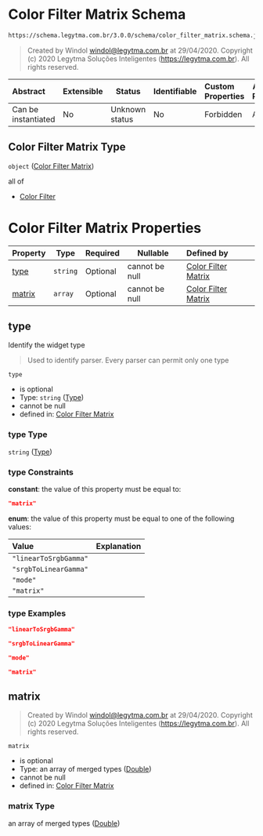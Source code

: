 # Color Filter Matrix Schema

```txt
https://schema.legytma.com.br/3.0.0/schema/color_filter_matrix.schema.json
```




> Created by Windol [windol@legytma.com.br](mailto:windol@legytma.com.br) at 29/04/2020.
> Copyright (c) 2020 Legytma Soluções Inteligentes (<https://legytma.com.br>). All rights reserved.
>

| Abstract            | Extensible | Status         | Identifiable | Custom Properties | Additional Properties | Access Restrictions | Defined In                                                                                          |
| :------------------ | ---------- | -------------- | ------------ | :---------------- | --------------------- | ------------------- | --------------------------------------------------------------------------------------------------- |
| Can be instantiated | No         | Unknown status | No           | Forbidden         | Allowed               | none                | [color_filter_matrix.schema.json](../schema/color_filter_matrix.schema.json) |

## Color Filter Matrix Type

`object` ([Color Filter Matrix](color_filter_matrix.md))

all of

-   [Color Filter](color_filter_linear_to_srgb_gamma-allof-color-filter.md)

# Color Filter Matrix Properties

| Property          | Type     | Required | Nullable       | Defined by                                                                                                                                                        |
| :---------------- | -------- | -------- | -------------- | :---------------------------------------------------------------------------------------------------------------------------------------------------------------- |
| [type](#type)     | `string` | Optional | cannot be null | [Color Filter Matrix](color_filter_matrix-properties-type.md)  |
| [matrix](#matrix) | `array`  | Optional | cannot be null | [Color Filter Matrix](color_filter_matrix-properties-list-double.md) |

## type

Identify the widget type


> Used to identify parser. Every parser can permit only one type
>

`type`

-   is optional
-   Type: `string` ([Type](color_filter_matrix-properties-type.md))
-   cannot be null
-   defined in: [Color Filter Matrix](color_filter_matrix-properties-type.md)

### type Type

`string` ([Type](color_filter_matrix-properties-type.md))

### type Constraints

**constant**: the value of this property must be equal to:

```json
"matrix"
```

**enum**: the value of this property must be equal to one of the following values:

| Value                 | Explanation |
| :-------------------- | ----------- |
| `"linearToSrgbGamma"` |             |
| `"srgbToLinearGamma"` |             |
| `"mode"`              |             |
| `"matrix"`            |             |

### type Examples

```json
"linearToSrgbGamma"
```

```json
"srgbToLinearGamma"
```

```json
"mode"
```

```json
"matrix"
```

## matrix




> Created by Windol [windol@legytma.com.br](mailto:windol@legytma.com.br) at 29/04/2020.
> Copyright (c) 2020 Legytma Soluções Inteligentes (<https://legytma.com.br>). All rights reserved.
>

`matrix`

-   is optional
-   Type: an array of merged types ([Double](list_double-double.md))
-   cannot be null
-   defined in: [Color Filter Matrix](color_filter_matrix-properties-list-double.md)

### matrix Type

an array of merged types ([Double](list_double-double.md))
